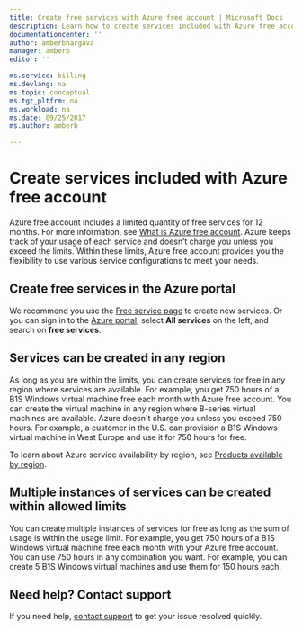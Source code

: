 ```yaml
---
title: Create free services with Azure free account | Microsoft Docs
description: Learn how to create services included with Azure free account. 
documentationcenter: ''
author: amberbhargava
manager: amberb
editor: ''

ms.service: billing
ms.devlang: na
ms.topic: conceptual
ms.tgt_pltfrm: na
ms.workload: na
ms.date: 09/25/2017
ms.author: amberb

---
```

# Create services included with Azure free account

Azure free account includes a limited quantity of free services for 12 months. For more information, see [What is Azure free account](https://azure.microsoft.com/free/free-account-faq/). Azure keeps track of your usage of each service and doesn’t charge you unless you exceed the limits. Within these limits, Azure free account provides you the flexibility to use various service configurations to meet your needs. 

## Create free services in the Azure portal
We recommend you use the [Free service page](https://go.microsoft.com/fwlink/?linkid=859151) to create new services. Or you can sign in to the [Azure portal](http://portal.azure.com), select **All services** on the left, and search on **free services**. 

## Services can be created in any region
As long as you are within the limits, you can create services for free in any region where services are available. For example, you get 750 hours of a B1S Windows virtual machine free each month with Azure free account. You can create the virtual machine in any region where B-series virtual machines are available. Azure doesn't charge you unless you exceed 750 hours. For example, a customer in the U.S. can provision a B1S Windows virtual machine in West Europe and use it for 750 hours for free. 

To learn about Azure service availability by region, see [Products available by region](https://azure.microsoft.com/regions/services/).

## Multiple instances of services can be created within allowed limits
You can create multiple instances of services for free as long as the sum of usage is within the usage limit. For example, you get 750 hours of a B1S Windows virtual machine free each month with your Azure free account. You can use 750 hours in any combination you want. For example, you can create 5 B1S Windows virtual machines and use them for 150 hours each. 

## Need help? Contact support

If you need help, [contact support](https://portal.azure.com/?#blade/Microsoft_Azure_Support/HelpAndSupportBlade) to get your issue resolved quickly.
